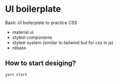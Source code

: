 # UI boilerplate

Basic UI boilerplate to practice CSS

- material ui
- styled-components
- styled-system (similar to tailwind but for css in js)
- rebass

## How to start desiging?

```sh
yarn start
```